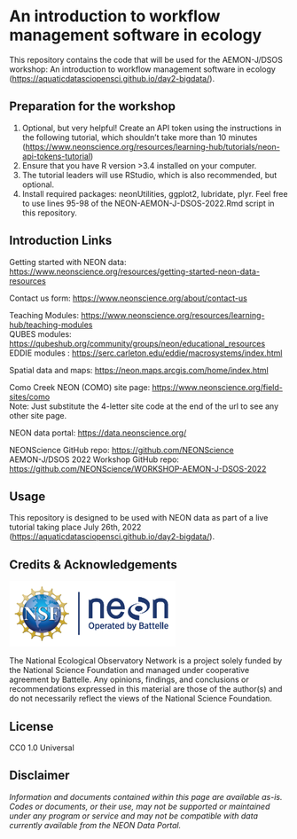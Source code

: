 An introduction to workflow management software in ecology
================

<!-- README.md is generated from README.Rmd. Please edit that file -->
<!-- ****** Description ****** -->

This repository contains the code that will be used for the AEMON-J/DSOS
workshop: An introduction to workflow management software in ecology
(<https://aquaticdatasciopensci.github.io/day2-bigdata/>).

<!-- ****** Prep ****** -->

## Preparation for the workshop

1.  Optional, but very helpful! Create an API token using the
    instructions in the following tutorial, which shouldn’t take more
    than 10 minutes
    (<https://www.neonscience.org/resources/learning-hub/tutorials/neon-api-tokens-tutorial>)
2.  Ensure that you have R version \>3.4 installed on your computer.
3.  The tutorial leaders will use RStudio, which is also recommended,
    but optional.
4.  Install required packages: neonUtilities, ggplot2, lubridate, plyr.
    Feel free to use lines 95-98 of the NEON-AEMON-J-DSOS-2022.Rmd
    script in this repository.

<!-- ****** Intro Links ****** -->

## Introduction Links

Getting started with NEON data:
<https://www.neonscience.org/resources/getting-started-neon-data-resources>

Contact us form: <https://www.neonscience.org/about/contact-us>

Teaching Modules:
<https://www.neonscience.org/resources/learning-hub/teaching-modules>
<br /> QUBES modules:
<https://qubeshub.org/community/groups/neon/educational_resources>
<br /> EDDIE modules :
<https://serc.carleton.edu/eddie/macrosystems/index.html>

Spatial data and maps: <https://neon.maps.arcgis.com/home/index.html>

Como Creek NEON (COMO) site page:
<https://www.neonscience.org/field-sites/como> <br /> Note: Just
substitute the 4-letter site code at the end of the url to see any other
site page.

NEON data portal: <https://data.neonscience.org/>

NEONScience GitHub repo: <https://github.com/NEONScience> <br />
AEMON-J/DSOS 2022 Workshop GitHub repo:
<https://github.com/NEONScience/WORKSHOP-AEMON-J-DSOS-2022>

<!-- ****** Usage ****** -->

## Usage

This repository is designed to be used with NEON data as part of a live
tutorial taking place July 26th, 2022
(<https://aquaticdatasciopensci.github.io/day2-bigdata/>).

<!-- ****** Acknowledgements ****** -->

## Credits & Acknowledgements

<!-- HTML tags to produce image, resize, add hyperlink. -->
<!-- ONLY WORKS WITH HTML or GITHUB documents -->

<a href="http://www.neonscience.org/">
<img src="logo.png" width="300px" /> </a>

<!-- Acknowledgements text -->

The National Ecological Observatory Network is a project solely funded
by the National Science Foundation and managed under cooperative
agreement by Battelle. Any opinions, findings, and conclusions or
recommendations expressed in this material are those of the author(s)
and do not necessarily reflect the views of the National Science
Foundation.

<!-- ****** License ****** -->

## License

CC0 1.0 Universal

<!-- ****** Disclaimer ****** -->

## Disclaimer

*Information and documents contained within this page are available
as-is. Codes or documents, or their use, may not be supported or
maintained under any program or service and may not be compatible with
data currently available from the NEON Data Portal.*
